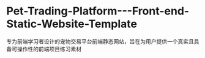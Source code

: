 # Pet-Trading-Platform---Front-end-Static-Website-Template
专为前端学习者设计的宠物交易平台前端静态网站，旨在为用户提供一个真实且具备可操作性的前端项目练习素材
